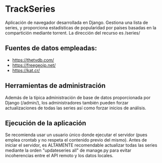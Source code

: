 # TrackSeries
Aplicación de navegador desarrollada en Django. Gestiona una lista de series, y proporciona estadísticas de popularidad por países basadas en la compartición mediante torrent.
La dirección del recurso es /series/

## Fuentes de datos empleadas:
* https://thetvdb.com/
* https://freegeoip.net/
* https://kat.cr/

## Herramientas de administración
Además de la típica administración de base de datos proporcionada por Django (/admin/), los administradores también pueden forzar actualizaciones de todas las series así como forzar inicios de análisis.

## Ejecución de la aplicación
Se recomienda usar un usuario único donde ejecutar el servidor (pues emplea crontab y no respeta el contenido previo del mismo). Antes de iniciar el servidor, es ALTAMENTE recomendable actualizar todas las series mediante la orden "updateseries all" de manage.py para evitar incoherencias entre el API remoto y los datos locales.
